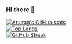 ### Hi there 👋

[![Anurag's GitHub stats](https://github-readme-stats.vercel.app/api?username=xnips&theme=dark)](https://github.com/anuraghazra/github-readme-stats) <br />
[![Top Langs](https://github-readme-stats.vercel.app/api/top-langs/?username=xnips&theme=dark)](https://github.com/anuraghazra/github-readme-stats) <br />
[![GitHub Streak](https://streak-stats.demolab.com/?user=DenverCoder1&theme=dark)](https://git.io/streak-stats) <br />
<!--
**XnipS/XnipS** is a ✨ _special_ ✨ repository because its `README.md` (this file) appears on your GitHub profile.

Here are some ideas to get you started:

- 🔭 I’m currently working on ...
- 🌱 I’m currently learning ...
- 👯 I’m looking to collaborate on ...
- 🤔 I’m looking for help with ...
- 💬 Ask me about ...
- 📫 How to reach me: ...
- 😄 Pronouns: ...
- ⚡ Fun fact: ...
-->
